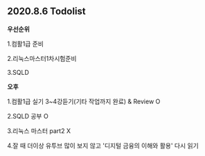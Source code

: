 ## 2020.8.6 Todolist



**우선순위**

1.컴활1급 준비

2.리눅스마스터1차시험준비

3.SQLD



**오후**

1.컴활1급 실기 3~4강듣기(기타 작업까지 완료) & Review O

2.SQLD 공부 O

3.리눅스 마스터 part2 X

4.잘 때 더이상 유투브 많이 보지 않고 '디지털 금융의 이해와 활용' 다시 읽기
